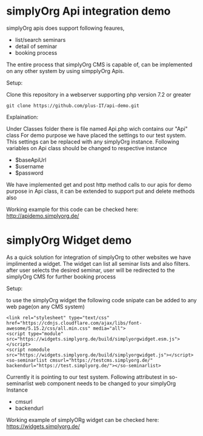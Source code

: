 # simplyOrg Api integration demo

simplyOrg apis does support following feaures,
- list/search seminars
- detail of seminar
- booking process

The entire process that simplyOrg CMS is capable of, can be implemented on any other system
by using simpplyOrg Apis. 

Setup: 

Clone this repository in a webserver supporting php version 7.2 or greater

```
git clone https://github.com/plus-IT/api-demo.git

```
Explaination:

Under Classes folder there is file named Api.php wich contains our "Api" class
For demo purpose we have placed the settings to our test system.
This settings can be replaced with any simplyOrg instance.
Following variables on Api class should be changed to respective instance 
- $baseApiUrl
- $username
- $password

We have implemented get and post http method calls to our apis for demo purpose 
in Api class, it can be extended to support put and delete methods also 

Working example for this code can be checked here: http://apidemo.simplyorg.de/


# simplyOrg Widget demo

As a quick solution for integration of simplyOrg to other websites we have implimented a widget.
The widget can list all seminar lists and also filters. 
after user selects the desired seminar, user will be redirected to the simplyOrg CMS for 
further booking process

Setup: 

to use the simplyOrg widget the following code snipate can be added to any web page(on any CMS system)

```
<link rel="stylesheet" type="text/css" href="https://cdnjs.cloudflare.com/ajax/libs/font-awesome/5.15.2/css/all.min.css" media="all">
<script type="module" src="https://widgets.simplyorg.de/build/simplyorgwidget.esm.js"></script>
<script nomodule src="https://widgets.simplyorg.de/build/simplyorgwidget.js"></script>
<so-seminarlist cmsurl="https://testcms.simplyorg.de/" backendurl="https://test.simplyorg.de/"></so-seminarlist>
```

Currently it is pointing to our test system. 
Following attributest in so-seminarlist web component needs to be changed to your simplyOrg Instance
- cmsurl
- backendurl

Working example of simplyORg widget can be checked here: https://widgets.simplyorg.de/



    
